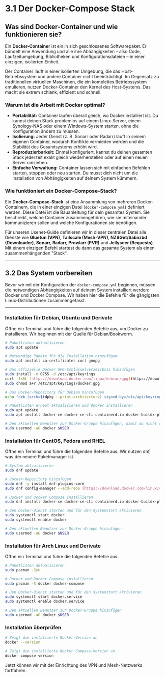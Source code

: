 # 3.1 Der Docker-Compose Stack

## Was sind Docker-Container und wie funktionieren sie?

Ein **Docker-Container** ist ein in sich geschlossenes Softwarepaket. Er bündelt eine Anwendung und alle ihre Abhängigkeiten – also Code, Laufzeitumgebung, Bibliotheken und Konfigurationsdateien – in einer einzigen, isolierten Einheit.

Der Container läuft in einer isolierten Umgebung, die das Host-Betriebssystem und andere Container nicht beeinträchtigt. Im Gegensatz zu traditionellen virtuellen Maschinen, die ein komplettes Betriebssystem emulieren, nutzen Docker-Container den Kernel des Host-Systems. Das macht sie extrem schlank, effizient und schnell.

### Warum ist die Arbeit mit Docker optimal?

* **Portabilität:** Container laufen überall gleich, wo Docker installiert ist. Du kannst deinen Stack problemlos auf einem Linux-Server, einem Synology-NAS oder einem Windows-System starten, ohne die Konfiguration ändern zu müssen.
* **Isolierung:** Jeder Dienst (z. B. Sonarr oder Radarr) läuft in seinem eigenen Container, wodurch Konflikte vermieden werden und die Stabilität des Gesamtsystems erhöht wird.
* **Reproduzierbarkeit:** Einmal konfiguriert, kannst du deinen gesamten Stack jederzeit exakt gleich wiederherstellen oder auf einen neuen Server umziehen.
* **Einfache Verwaltung:** Container lassen sich mit einfachen Befehlen starten, stoppen oder neu starten. Du musst dich nicht um die Installation von Abhängigkeiten auf deinem System kümmern.

### Wie funktioniert ein Docker-Compose-Stack?

Ein **Docker-Compose-Stack** ist eine Ansammlung von mehreren Docker-Containern, die in einer einzigen Datei (`docker-compose.yml`) definiert werden. Diese Datei ist die Bauanleitung für dein gesamtes System. Sie beschreibt, welche Container zusammengehören, wie sie miteinander kommunizieren sollen und welche Konfigurationen sie benötigen.

Für unseren Usenet-Guide definieren wir in dieser zentralen Datei alle Dienste wie **Gluetun (VPN)**, **Tailscale (Mesh-VPN)**, **NZBGet/Sabnzbd (Downloader)**, **Sonarr, Radarr, Prowlarr (PVR)** und **Jellyseer (Requests)**. Mit einem einzigen Befehl startest du dann das gesamte System als einen zusammenhängenden "Stack".

---

## 3.2 Das System vorbereiten

Bevor wir mit der Konfiguration der `docker-compose.yml` beginnen, müssen die notwendigen Abhängigkeiten auf deinem System installiert werden: Docker und Docker Compose. Wir haben hier die Befehle für die gängigsten Linux-Distributionen zusammengefasst.

---

### Installation für Debian, Ubuntu und Derivate

Öffne ein Terminal und führe die folgenden Befehle aus, um Docker zu installieren. Wir beginnen mit der Quelle für Debian/Bookworm.

```bash
# Paketlisten aktualisieren
sudo apt update

# Notwendige Pakete für die Installation hinzufügen
sudo apt install ca-certificates curl gnupg

# Das offizielle Docker GPG-Schlüsselverzeichnis hinzufügen
sudo install -m 0755 -d /etc/apt/keyrings
curl -fsSL [https://download.docker.com/linux/debian/gpg](https://download.docker.com/linux/debian/gpg) | sudo gpg --dearmor -o /etc/apt/keyrings/docker.gpg
sudo chmod a+r /etc/apt/keyrings/docker.gpg

# Das Docker-Repository für Debian hinzufügen
echo "deb [arch=$(dpkg --print-architecture) signed-by=/etc/apt/keyrings/docker.gpg] [https://download.docker.com/linux/debian](https://download.docker.com/linux/debian) bookworm stable" | sudo tee /etc/apt/sources.list.d/docker.list > /dev/null

# Paketlisten erneut aktualisieren und Docker installieren
sudo apt update
sudo apt install docker-ce docker-ce-cli containerd.io docker-buildx-plugin docker-compose-plugin

# Den aktuellen Benutzer zur Docker-Gruppe hinzufügen, damit du nicht ständig sudo benutzen musst
sudo usermod -aG docker $USER
```

### Installation für CentOS, Fedora und RHEL

Öffne ein Terminal und führe die folgenden Befehle aus. Wir nutzen dnf, was der neuere Paketmanager ist.

```bash
# System aktualisieren
sudo dnf update

# Docker-Repository hinzufügen
sudo dnf -y install dnf-plugins-core
sudo dnf config-manager --add-repo [https://download.docker.com/linux/centos/docker-ce.repo](https://download.docker.com/linux/centos/docker-ce.repo)

# Docker und Docker Compose installieren
sudo dnf install docker-ce docker-ce-cli containerd.io docker-buildx-plugin docker-compose-plugin

# Den Docker-Dienst starten und für den Systemstart aktivieren
sudo systemctl start docker
sudo systemctl enable docker

# Den aktuellen Benutzer zur Docker-Gruppe hinzufügen
sudo usermod -aG docker $USER
```

### Installation für Arch Linux und Derivate

Öffne ein Terminal und führe die folgenden Befehle aus.

```bash
# Paketlisten aktualisieren
sudo pacman -Syu

# Docker und Docker Compose installieren
sudo pacman -S docker docker-compose

# Den Docker-Dienst starten und für den Systemstart aktivieren
sudo systemctl start docker.service
sudo systemctl enable docker.service

# Den aktuellen Benutzer zur Docker-Gruppe hinzufügen
sudo usermod -aG docker $USER
```

### Installation überprüfen

 ```bash
# Zeigt die installierte Docker-Version an
docker --version

# Zeigt die installierte Docker Compose-Version an
docker compose version
 ```

Jetzt können wir mit der Einrichtung des VPN und Mesh-Netzwerks fortfahren.
